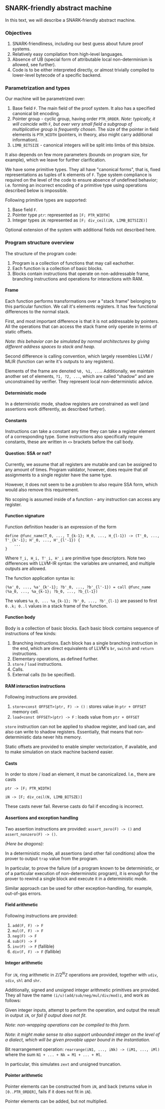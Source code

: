 ## SNARK-friendly abstract machine

In this text, we will describe a SNARK-friendly abstract machine.

### Objectives

1. SNARK-friendliness, including our best guess about future proof systems.
2. Relatively easy compilation from high-level languages.
3. Absence of UB (special form of attributable local non-determinism is allowed, see further).
4. Code is to be either interpreted directly, or almost trivially compiled to lower-level bytecode of a specific backend.

### Parametrization and types

Our machine will be parametrized over:

1. Base field `F`. The main field of the proof system. It also has a specified canonical bit encoding.
2. Pointer group - cyclic group, having order `PTR_ORDER`. *Note: typically, it will coincide with* `F`*, but over very small field a subgroup of multiplicative group is frequently chosen*. The size of the pointer in field elements is `PTR_WIDTH` (pointers, in theory, also might carry additional information).
3. `LIMB_BITSIZE` - canonical integers will be split into limbs of this bitsize.

It also depends on few more parameters (bounds on program size, for example), which we leave for further clarification.

We have some primitive types. They all have "canonical forms", that is, fixed representations as tuples of k elements of `F`. Type system compliance is required on the level of the code to ensure absence of undefined behavior; i.e. forming an incorrect encoding of a primitive type using operations described below is impossible.

Following primitive types are supported:

1. Base field `F`.
2. Pointer type `ptr`: represented as `[F; PTR_WIDTH]`
3. Integer types `iN`: represented as `[F; div_ceil(iN, LIMB_BITSIZE)]`

Optional extension of the system with additional fields not described here.

### Program structure overview

The structure of the program code:

1. Program is a collection of functions that may call eachother.
2. Each function is a collection of basic blocks.
3. Blocks contain instructions that operate on non-addressable frame, branching instructions and operations for interactions with RAM.

#### Frame

Each function performs transformations over a "stack frame" belonging to this particular function. We call it's elements registers. It has few functional differences to the normal stack.

First, and most important difference is that it is not addressable by pointers. All the operations that can access the stack frame only operate in terms of static offsets.

*Note: this behavior can be simulated by normal architectures by giving different address spaces to stack and heap.*

Second difference is calling convention, which largely resembles LLVM / MLIR (function can write it's outputs to any registers).

Elements of the frame are denoted `%0, %1, ...`. Additionally, we maintain another set of elements, `?1, ?2, ...`, which are called "shadow" and are unconstrained by verifier. They represent local non-deterministic advice.

#### Deterministic mode

In a deterministic mode, shadow registers are constrained as well (and assertions work differently, as described further).

#### Constants

Instructions can take a constant any time they can take a register element of a corresponding type. Some instructions also specifically require constants, these are written in `<>` brackets before the call body.

#### Question: SSA or not?

Currently, we assume that all registers are mutable and can be assigned to any amount of times. Program validator, however, does require that *all* assignments to a single register have the same type.

However, it does not seem to be a problem to also require SSA form, which would also remove this requirement.

No scoping is assumed inside of a function - any instruction can access any register.

#### Function signature

Function definition header is an expression of the form
```
define @func_name(T_0, ..., T_{k-1}; H_0, ..., H_{l-1}) -> (T'_0, ..., T'_{k'-1}; H'_0, ..., H'_{l'-1}) {
    ...
}
```

Where `T_i, H_i, T'_i, H'_i` are primitive type descriptors. Note two differences with LLVM-IR syntax: the variables are unnamed, and multiple outputs are allowed.

The function application syntax is:

```
(%a'_0, ..., %a'_{k'-1}; ?b'_0, ..., ?b'_{l'-1}) = call @func_name (%a_0, ..., %a_{k-1}; ?b_0, ..., ?b_{l-1})
```

The values `%a_0, ... %a_{k-1}; ?b'_0, ..., ?b'_{l-1}` are passed to first `0..k; 0..l` values in a stack frame of the function.

#### Function body

Body is a collection of basic blocks. Each basic block contains sequence of instructions of few kinds:

1. Branching instructions. Each block has a single branching instruction in the end, which are direct equivalents of LLVM's `br`, `switch`  and `return` instructions.
2. Elementary operations, as defined further.
3. `store` / `load` instructions.
4. Calls.
5. External calls (to be specified).

#### RAM interaction instructions

Following instructions are provided.

1. `store<const OFFSET>(ptr, F) -> ()` : stores value in `ptr + OFFSET` memory cell.
2. `load<const OFFSET>(ptr) -> F` : loads value from `ptr + OFFSET`

`store` instruction can not be applied to shadow register, and load can, and also can write to shadow registers. Essentially, that means that non-deterministic data never hits memory.

Static offsets are provided to enable simpler vectorization, if available, and to make simulation on stack machine backend easier.

#### Casts

In order to store / load an element, it must be canonicalized. I.e., there are casts

`ptr -> [F; PTR_WIDTH]`

`iN -> [F; div_ceil(N, LIMB_BITSZE)]`

These casts never fail. Reverse casts do fail if encoding is incorrect.

#### Assertions and exception handling

Two assertion instructions are provided: `assert_zero(F) -> ()` and `assert_nonzero(F) -> ()`.

*(Here be dragons):*

In a deterministic mode, all assertions (and other fail conditions) allow the prover to output `trap` value from the program.

In particular, to prove the failure (of a program known to be deterministic, or of a particular execution of non-deterministic program), it is enough for the prover to rewind a single block and execute it in a deterministic mode.

Similar approach can be used for other exception-handling, for example, out-of-gas errors.

#### Field arithmetic

Following instructions are provided:

1. `add(F, F) -> F`
2. `mul(F, F) -> F`
3. `neg(F) -> F`
4. `sub(F) -> F`
5. `inv(F) -> F` (fallible)
6. `div(F, F) -> F` (fallible)

#### Integer arithmetic

For `iN`, ring arithmetic in $\mathbb{Z}/2^N\mathbb{Z}$ operations are provided, together with `udiv`, `sdiv`, `shl` and `shr`.

Additionally, signed and unsigned integer arithmetic primitives are provided. They all have the name `(i/u)(add/sub/neg/mul/div/mod)z`, and work as follows:

Given integer inputs, attempt to perform the operation, and output the result in output `iN`, or *fail if output does not fit*.

*Note: non-wrapping operations can be compiled to this form.*

*Note: it might make sense to also support unbounded integer on the level of a dialect, which will be given provable upper bound in the instantiation.*

Bit rearrangement operation: `rearrange(iN1, ..., iNk) -> (iM1, ..., iMl)` where the sum `N1 + ... + Nk = M1 + ... + Ml`.

In particular, this simulates `zext` and unsigned truncation.

#### Pointer arithmetic

Pointer elements can be constructed from `iN`, and back (returns value in `[0..PTR_ORDER]`, fails if it does not fit in `iN`).

Pointer elements can be added, but not multiplied.
